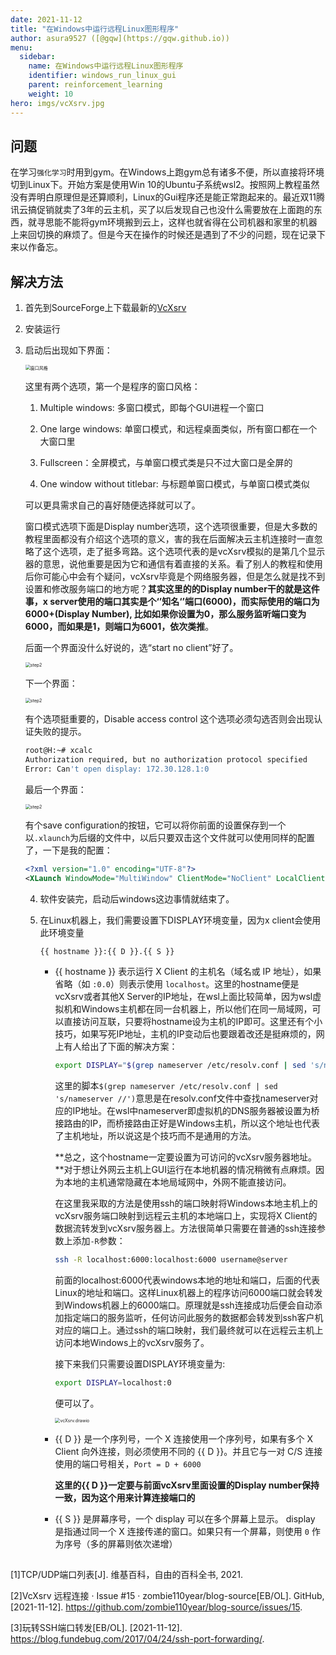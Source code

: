 ```yaml
---
date: 2021-11-12
title: "在Windows中运行远程Linux图形程序"
author: asura9527 ([@gqw](https://gqw.github.io))
menu:
  sidebar:
    name: 在Windows中运行远程Linux图形程序
    identifier: windows_run_linux_gui
    parent: reinforcement_learning
    weight: 10
hero: imgs/vcXsrv.jpg
---
```


## 问题

在学习`强化学习`时用到gym。在Windows上跑gym总有诸多不便，所以直接将环境切到Linux下。开始方案是使用Win 10的Ubuntu子系统wsl2。按照网上教程虽然没有弄明白原理但是还算顺利，Linux的Gui程序还是能正常跑起来的。最近双11腾讯云搞促销就卖了3年的云主机，买了以后发现自己也没什么需要放在上面跑的东西，就寻思能不能将gym环境搬到云上，这样也就省得在公司机器和家里的机器上来回切换的麻烦了。但是今天在操作的时候还是遇到了不少的问题，现在记录下来以作备忘。


## 解决方法	

1. 首先到SourceForge上下载最新的[VcXsrv](https://sourceforge.net/projects/vcxsrv/)

2. 安装运行

3. 启动后出现如下界面：

   <img src="./imgs/window_style.png" alt="窗口风格" style="zoom:50%;" />

   这里有两个选项，第一个是程序的窗口风格：

   1.  Multiple windows: 多窗口模式，即每个GUI进程一个窗口

   2. One large windows: 单窗口模式，和远程桌面类似，所有窗口都在一个大窗口里

   3. Fullscreen：全屏模式，与单窗口模式类是只不过大窗口是全屏的

   4. One window without titlebar: 与标题单窗口模式，与单窗口模式类似

   可以更具需求自己的喜好随便选择就可以了。

   窗口模式选项下面是Display number选项，这个选项很重要，但是大多数的教程里面都没有介绍这个选项的意义，害的我在后面解决云主机连接时一直忽略了这个选项，走了挺多弯路。这个选项代表的是vcXsrv模拟的是第几个显示器的意思，说他重要是因为它和通信有着直接的关系。看了别人的教程和使用后你可能心中会有个疑问，vcXsrv毕竟是个网络服务器，但是怎么就是找不到设置和修改服务端口的地方呢？**其实这里的的Display number干的就是这件事，x server使用的端口其实是个‘’知名‘’端口(6000)，而实际使用的端口为6000+(Display Number), 比如如果你设置为0，那么服务监听端口变为6000，而如果是1，则端口为6001，依次类推**。

   后面一个界面没什么好说的，选“start no client”好了。

   <img src="./imgs/step2.png" alt="step2" style="zoom:50%;" />

   下一个界面：

   <img src="./imgs/step3.png" alt="step2" style="zoom:50%;" />

   有个选项挺重要的，Disable access control 这个选项必须勾选否则会出现认证失败的提示。

   ```bash
   root@H:~# xcalc
   Authorization required, but no authorization protocol specified
   Error: Can't open display: 172.30.128.1:0
   ```

   最后一个界面：

   <img src="./imgs/step4.png" alt="step2" style="zoom:50%;" />

   有个save configuration的按钮，它可以将你前面的设置保存到一个以`.xlaunch`为后缀的文件中，以后只要双击这个文件就可以使用同样的配置了，一下是我的配置：

   ```xml
   <?xml version="1.0" encoding="UTF-8"?>
   <XLaunch WindowMode="MultiWindow" ClientMode="NoClient" LocalClient="False" Display="0" LocalProgram="xcalc" RemoteProgram="xterm" RemotePassword="" PrivateKey="" RemoteHost="" RemoteUser="" XDMCPHost="" XDMCPBroadcast="False" XDMCPIndirect="False" Clipboard="True" ClipboardPrimary="True" ExtraParams="" Wgl="False" DisableAC="True" XDMCPTerminate="False"/>
   ```

   4. 软件安装完，启动后windows这边事情就结束了。

   5. 在Linux机器上，我们需要设置下DISPLAY环境变量，因为x client会使用此环境变量

      ```bash
      {{ hostname }}:{{ D }}.{{ S }}
      ```

      - {{ hostname }} 表示运行 X Client 的主机名（域名或 IP 地址），如果省略（如 `:0.0`）则表示使用 `localhost`。这里的hostname便是vcXsrv或者其他X Server的IP地址，在wsl上面比较简单，因为wsl虚拟机和Windows主机都在同一台机器上，所以他们在同一局域网，可以直接访问互联，只要将hostname设为主机的IP即可。这里还有个小技巧，如果写死IP地址，主机的IP变动后也要跟着改还是挺麻烦的，网上有人给出了下面的解决方案：

        ```bash
        export DISPLAY="$(grep nameserver /etc/resolv.conf | sed 's/nameserver //'):0"
        ```

        这里的脚本`$(grep nameserver /etc/resolv.conf | sed 's/nameserver //')`意思是在resolv.conf文件中查找nameserver对应的IP地址。在wsl中nameserver即虚拟机的DNS服务器被设置为桥接路由的IP，而桥接路由正好是Windows主机，所以这个地址也代表了主机地址，所以说这是个技巧而不是通用的方法。

        **总之，这个hostname一定要设置为可访问的vcXsrv服务器地址。**对于想让外网云主机上GUI运行在本地机器的情况稍微有点麻烦。因为本地的主机通常隐藏在本地局域网中，外网不能直接访问。
      
        在这里我采取的方法是使用ssh的端口映射将Windows本地主机上的vcXsrv服务端口映射到远程云主机的本地端口上，实现将X Client的数据流转发到vcXsrv服务器上。方法很简单只需要在普通的ssh连接参数上添加`-R`参数：
      
        ```bash
        ssh -R localhost:6000:localhost:6000 username@server
        ```
      
        前面的localhost:6000代表windows本地的地址和端口，后面的代表Linux的地址和端口。这样Linux机器上的程序访问6000端口就会转发到Windows机器上的6000端口。原理就是ssh连接成功后便会自动添加指定端口的服务监听，任何访问此服务的数据都会转发到ssh客户机对应的端口上。通过ssh的端口映射，我们最终就可以在远程云主机上访问本地Windows上的vcXsrv服务了。
      
        接下来我们只需要设置DISPLAY环境变量为:
      
        ```bash
        export DISPLAY=localhost:0
        ```
      
        便可以了。
      
        <img src="./imgs/vcXsrv.drawio.png" alt="vcXsrv.drawio" style="zoom:50%;" />
      
      - {{ D }} 是一个序列号，一个 X 连接使用一个序列号，如果有多个 X Client 向外连接，则必须使用不同的 {{ D }}。并且它与一对 C/S 连接使用的端口号相关，`Port = D + 6000`
      
        **这里的{{ D }}一定要与前面vcXsrv里面设置的Display number保持一致，因为这个用来计算连接端口的**
      
      - {{ S }} 是屏幕序号，一个 display 可以在多个屏幕上显示。 display 是指通过同一个 X 连接传递的窗口。如果只有一个屏幕，则使用 `0` 作为序号（多的屏幕则依次递增）
      
      

## 

[1]TCP/UDP端口列表[J]. 维基百科，自由的百科全书, 2021.

[2]VcXsrv 远程连接 · Issue #15 · zombie110year/blog-source[EB/OL]. GitHub, [2021-11-12]. https://github.com/zombie110year/blog-source/issues/15.

[3]玩转SSH端口转发[EB/OL]. [2021-11-12]. https://blog.fundebug.com/2017/04/24/ssh-port-forwarding/.
